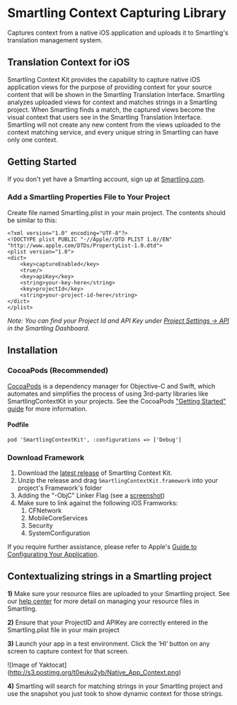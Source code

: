 # Smartling Context Capturing Library

Captures context from a native iOS application and uploads it to Smartling's translation management system.

## Translation Context for iOS

Smartling Context Kit provides the capability to capture native iOS application views for the purpose of providing context for your source content that will be shown in the Smartling Translation Interface.
Smartling analyzes uploaded views for context and matches strings in a Smartling project.  When Smartling
finds a match, the captured views become the visual context that users see in the Smartling Translation
Interface. Smartling will not create any new content from the views uploaded to the context matching service,
and every unique string in Smartling can have only one context.

## Getting Started

If you don't yet have a Smartling account, sign up at [Smartling.com](http://www.smartling.com).

### Add a Smartling Properties File to Your Project

Create file named Smartling.plist in your main project. The contents should be similar to this:

```
<?xml version="1.0" encoding="UTF-8"?>
<!DOCTYPE plist PUBLIC "-//Apple//DTD PLIST 1.0//EN" "http://www.apple.com/DTDs/PropertyList-1.0.dtd">
<plist version="1.0">
<dict>
	<key>captureEnabled</key>
	<true/>
	<key>apiKey</key>
	<string>your-key-here</string>
	<key>projectId</key>
	<string>your-project-id-here</string>
</dict>
</plist>
```

_Note: You can find your Project Id and API Key under [Project Settings -> API][dashboard] in the Smartling Dashboard._

## Installation

### CocoaPods (Recommended)

[CocoaPods][cocoapods] is a dependency manager for Objective-C and Swift, which automates and simplifies the process of using 3rd-party libraries like SmartlingContextKit in your projects. See the CocoaPods ["Getting Started" guide][cocoapods-guide] for more information.

#### Podfile

```
pod 'SmartlingContextKit', :configurations => ['Debug']
```

### Download Framework

1. Download the [latest release][framework-release] of Smartling Context Kit.
2. Unzip the release and drag `SmartlingContextKit.framework` into your project's Framework's folder
3. Adding the "-ObjC" Linker Flag (see a [screenshot][objcflag])
4. Make sure to link against the following iOS Framworks:
   1. CFNetwork
   2. MobileCoreServices
   3. Security
   4. SystemConfiguration

If you require further assistance, please refer to Apple's [Guide to Configurating Your Application][apple-static-libs].

## Contextualizing strings in a Smartling project

**1)** Make sure your resource files are uploaded to your Smartling project. See our [help center](http://support.smartling.com/hc/en-us/articles/204270618) for more detail on managing your resource files in Smartling.

**2)** Ensure that your ProjectID and APIKey are correctly entered in the Smartling.plist file in your main project

**3)** Launch your app in a test environment. Click the ‘HI’ button on any screen to capture context for that screen.

![Image of Yaktocat]
(http://s3.postimg.org/t0euku2yb/Native_App_Context.png)

**4)** Smartling will search for matching strings in your Smartling project and use the snapshot you just took to show dynamic context for those strings.

[apple-static-libs]: https://developer.apple.com/library/ios/technotes/iOSStaticLibraries/Articles/configuration.html
[cocoapods]: http://cocoapods.org
[cocoapods-guide]: http://guides.cocoapods.org/using/getting-started.html
[dashboard]: https://dashboard.smartling.com/settings/api.htm
[framework-release]: https://github.com/Smartling/ios-context-framework/releases/latest
[objcflag]: http://docs.millennialmedia.com/iOS-SDK/iOSAddingLinkerFlag.html

